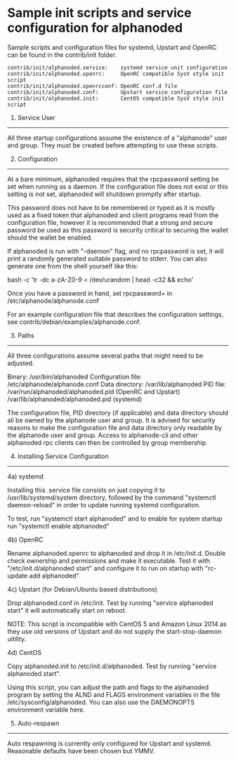 Sample init scripts and service configuration for alphanoded
==========================================================

Sample scripts and configuration files for systemd, Upstart and OpenRC
can be found in the contrib/init folder.

    contrib/init/alphanoded.service:    systemd service unit configuration
    contrib/init/alphanoded.openrc:     OpenRC compatible SysV style init script
    contrib/init/alphanoded.openrcconf: OpenRC conf.d file
    contrib/init/alphanoded.conf:       Upstart service configuration file
    contrib/init/alphanoded.init:       CentOS compatible SysV style init script

1. Service User
---------------------------------

All three startup configurations assume the existence of a "alphanode" user
and group.  They must be created before attempting to use these scripts.

2. Configuration
---------------------------------

At a bare minimum, alphanoded requires that the rpcpassword setting be set
when running as a daemon.  If the configuration file does not exist or this
setting is not set, alphanoded will shutdown promptly after startup.

This password does not have to be remembered or typed as it is mostly used
as a fixed token that alphanoded and client programs read from the configuration
file, however it is recommended that a strong and secure password be used
as this password is security critical to securing the wallet should the
wallet be enabled.

If alphanoded is run with "-daemon" flag, and no rpcpassword is set, it will
print a randomly generated suitable password to stderr.  You can also
generate one from the shell yourself like this:

bash -c 'tr -dc a-zA-Z0-9 < /dev/urandom | head -c32 && echo'

Once you have a password in hand, set rpcpassword= in /etc/alphanode/alphanode.conf

For an example configuration file that describes the configuration settings,
see contrib/debian/examples/alphanode.conf.

3. Paths
---------------------------------

All three configurations assume several paths that might need to be adjusted.

Binary:              /usr/bin/alphanoded
Configuration file:  /etc/alphanode/alphanode.conf
Data directory:      /var/lib/alphanoded
PID file:            /var/run/alphanoded/alphanoded.pid (OpenRC and Upstart)
                     /var/lib/alphanoded/alphanoded.pid (systemd)

The configuration file, PID directory (if applicable) and data directory
should all be owned by the alphanode user and group.  It is advised for security
reasons to make the configuration file and data directory only readable by the
alphanode user and group.  Access to alphanode-cli and other alphanoded rpc clients
can then be controlled by group membership.

4. Installing Service Configuration
-----------------------------------

4a) systemd

Installing this .service file consists on just copying it to
/usr/lib/systemd/system directory, followed by the command
"systemctl daemon-reload" in order to update running systemd configuration.

To test, run "systemctl start alphanoded" and to enable for system startup run
"systemctl enable alphanoded"

4b) OpenRC

Rename alphanoded.openrc to alphanoded and drop it in /etc/init.d.  Double
check ownership and permissions and make it executable.  Test it with
"/etc/init.d/alphanoded start" and configure it to run on startup with
"rc-update add alphanoded"

4c) Upstart (for Debian/Ubuntu based distributions)

Drop alphanoded.conf in /etc/init.  Test by running "service alphanoded start"
it will automatically start on reboot.

NOTE: This script is incompatible with CentOS 5 and Amazon Linux 2014 as they
use old versions of Upstart and do not supply the start-stop-daemon uitility.

4d) CentOS

Copy alphanoded.init to /etc/init.d/alphanoded. Test by running "service alphanoded start".

Using this script, you can adjust the path and flags to the alphanoded program by
setting the ALND and FLAGS environment variables in the file
/etc/sysconfig/alphanoded. You can also use the DAEMONOPTS environment variable here.

5. Auto-respawn
-----------------------------------

Auto respawning is currently only configured for Upstart and systemd.
Reasonable defaults have been chosen but YMMV.
